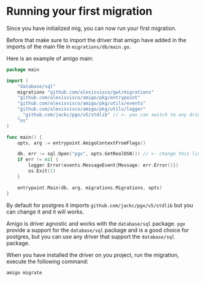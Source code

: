# Running your first migration

Since you have initialized mig, you can now run your first migration.

Before that make sure to import the driver that amigo have added in the imports of the main file in `migrations/db/main.go`.

Here is an example of amigo main: 

```go
package main

import (
	"database/sql"
	migrations "github.com/alexisvisco/gwt/migrations"
	"github.com/alexisvisco/amigo/pkg/entrypoint"
	"github.com/alexisvisco/amigo/pkg/utils/events"
	"github.com/alexisvisco/amigo/pkg/utils/logger"
	_ "github.com/jackc/pgx/v5/stdlib" // <- you can switch to any driver that support the database/sql package
	"os"
)

func main() {
	opts, arg := entrypoint.AmigoContextFromFlags()

	db, err := sql.Open("pgx", opts.GetRealDSN()) // <- change this line too, the dsn is what you provided in the parameter or context configuration
	if err != nil {
		logger.Error(events.MessageEvent{Message: err.Error()})
		os.Exit(1)
	}

	entrypoint.Main(db, arg, migrations.Migrations, opts)
}
```

By default for postgres it imports `github.com/jackc/pgx/v5/stdlib` but you can change it and it will works. 

Amigo is driver agnostic and works with the `database/sql` package.
`pgx` provide a support for the `database/sql` package and is a good choice for postgres, but you can use any driver that support the `database/sql` package.


When you have installed the driver on you project, run the migration, execute the following command:

```sh
amigo migrate
```
